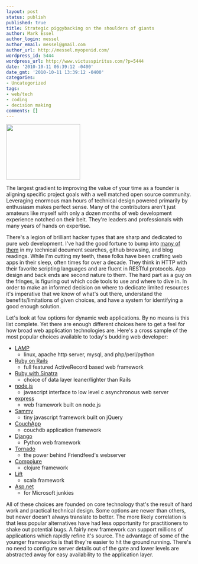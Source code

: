 ```yaml
---
layout: post
status: publish
published: true
title: Strategic piggybacking on the shoulders of giants
author: Mark Essel
author_login: messel
author_email: messel@gmail.com
author_url: http://messel.myopenid.com/
wordpress_id: 5444
wordpress_url: http://www.victusspiritus.com/?p=5444
date: '2010-10-11 06:39:12 -0400'
date_gmt: '2010-10-11 13:39:12 -0400'
categories:
- Uncategorized
tags:
- web/tech
- coding
- decision making
comments: []
---
```

<p><a href="http://en.wikipedia.org/wiki/Time_Bandits"><img class="aligncenter size-full wp-image-5445" title="time_bandits_giant" src="http://www.victusspiritus.com/wp-content/uploads/2010/10/time_bandits_giant.jpg" alt="" width="200" height="150" /></a></p>
<p>The largest gradient to improving the value of your time as a founder is aligning specific project goals with a well matched open source community. Leveraging enormous man hours of technical design powered primarily by enthusiasm makes perfect sense. Many of the contributors aren't just amateurs like myself with only a dozen months of web development experience notched on their belt. They're leaders and professionals with many years of hands on expertise.</p>
<p>There's a legion of brilliant hacker types that are sharp and dedicated to pure web development. I've had the good fortune to bump into <a href="http://twitter.com/#!/victusfate/hackers">many of them</a> in my technical document searches, github browsing, and blog readings. While I'm cutting my teeth, these folks have been crafting web apps in their sleep, often times for over a decade. They think in HTTP with their favorite scripting languages and are fluent in RESTful protocols. App design and back ends are second nature to them. The hard part as a guy on the fringes, is figuring out which code tools to use and where to dive in. In order to make an informed decision on where to dedicate limited resources it's imperative that we know of what's out there, understand the benefits/limitations of given choices, and have a system for identifying a good enough solution.</p>
<p>Let's look at few options for dynamic web applications. By no means is this list complete. Yet there are enough different choices here to get a feel for how broad web application technologies are. Here's a cross sample of the most popular choices available to today's budding web developer:</p>
<ul>
<li><a href="http://en.wikipedia.org/wiki/LAMP_%28software_bundle%29">LAMP</a>
<ul>
<li>linux, apache http server, mysql, and php/perl/python</li>
</ul>
</li>
<li><a href="http://rubyonrails.org/">Ruby on Rails </a>
<ul>
<li>full featured ActiveRecord based web framework</li>
</ul>
</li>
<li><a href="http://www.sinatrarb.com/">Ruby with Sinatra</a>
<ul>
<li>choice of data layer leaner/lighter than Rails</li>
</ul>
</li>
<li><a href="http://nodejs.org/">node.js</a>
<ul>
<li>javascript interface to low level c asynchronous web server</li>
</ul>
</li>
<li><a href="http://expressjs.com/">express</a>
<ul>
<li>web framework built on node.js</li>
</ul>
</li>
<li><a href="http://code.quirkey.com/sammy/">Sammy</a>
<ul>
<li>tiny javascript framework built on jQuery</li>
</ul>
</li>
<li><a href="http://couchapp.org/page/index">CouchApp</a>
<ul>
<li>couchdb application framework</li>
</ul>
</li>
<li><a href="http://www.djangoproject.com/">Django</a>
<ul>
<li>Python web framework</li>
</ul>
</li>
<li><a href="http://www.tornadoweb.org/">Tornado</a>
<ul>
<li>the power behind Friendfeed's webserver</li>
</ul>
</li>
<li><a href="http://github.com/blog/308-compojure-clojure-web-framework">Compojure</a>
<ul>
<li>clojure framework</li>
</ul>
</li>
<li><a href="http://liftweb.net/">Lift</a>
<ul>
<li>scala framework</li>
</ul>
</li>
<li><a href="http://www.asp.net/">Asp.net</a>
<ul>
<li>for Microsoft junkies</li>
</ul>
</li>
</ul>
<p>All of these choices are founded on core technology that's the result of hard work and practical technical design. Some options are newer than others, but newer doesn't always translate to better. The more likely correlation is that less popular alternatives have had less opportunity for practitioners to shake out potential bugs. A fairly new framework can support millions of applications which rapidly refine it's source. The advantage of some of the younger frameworks is that they're easier to hit the ground running. There's no need to configure server details out of the gate and lower levels are abstracted away for easy availability to the application layer.</p>

